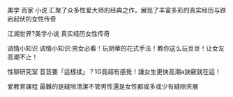 美学
百家
小说
汇聚了众多性爱大师的经典之作，展现了丰富多彩的真实经历与跌宕起伏的女性传奇

江湖世界?美学小说 真实经历女性传奇 

调情小知识
调情小知识:男女必看！玩阴蒂的花式手法！教你这么玩豆豆！让女友高潮不止！

性聊研究室
荳荳要「這樣揉」？1G竟超有感覺！讓女生更快高潮a訣竅就在這！

爱教育課程
最難的是縫隙清潔不管男性還是女性都或多或少有縫隙夾層
